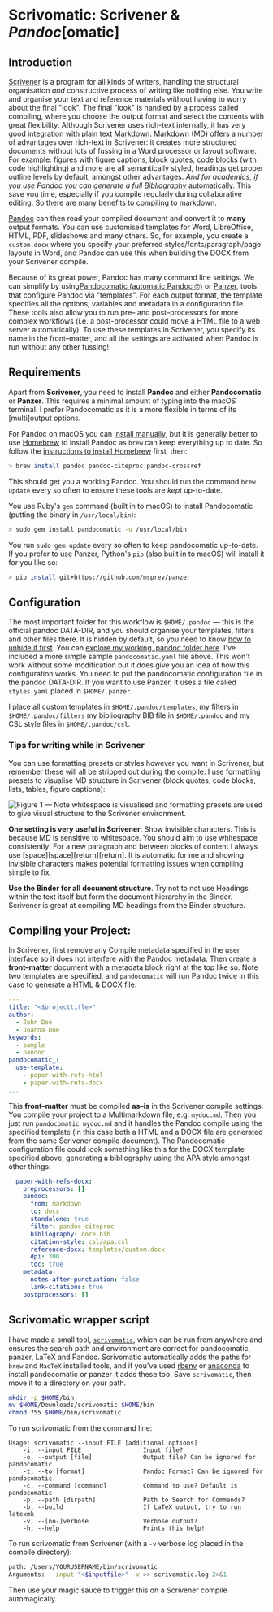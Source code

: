 # Scrivomatic: Scrivener & *Pandoc*[omatic] 

## Introduction 

[Scrivener](http://literatureandlatte.com) is a program for all kinds of writers, handling the structural organisation *and* constructive process of writing like nothing else. You write and organise your text and reference materials without having to worry about the final "look". The final "look" is handled by a process called compiling, where you choose the output format and select the contents with great flexibility. Although Scrivener uses rich-text internally, it has very good integration with plain text [Markdown](https://en.wikipedia.org/wiki/Markdown). Markdown (MD) offers a number of advantages over rich-text in Scrivener: it creates more structured documents without lots of fussing in a Word processor or layout software. For example: figures with figure captions, block quotes, code blocks (with code highlighting) and more are all semantically styled, headings get proper outline levels by default, amongst other advantages. *And for academics, if you use Pandoc you can generate a full [Bibliography](http://pandoc.org/MANUAL.html#citations)* automatically. This save you time, especially if you compile regularly during collaborative editing. So there are many benefits to compiling to markdown.

[Pandoc](http://pandoc.org/index.html) can then read your compiled document and convert it to **many** output formats. You can use customised templates for Word, LibreOffice, HTML, PDF, slideshows and many others. So, for example, you create a `custom.docx` where you specify your preferred styles/fonts/paragraph/page layouts in Word, and Pandoc can use this when building the DOCX from your Scrivener compile.  

Because of its great power, Pandoc has many command line settings. We can simplify by using[Pandocomatic (automatic Pandoc 🤓)](https://heerdebeer.org/Software/markdown/pandocomatic/) or [Panzer](https://github.com/msprev/panzer), tools that configure Pandoc via "templates". For each output format, the template specifies all the options, variables and metadata in a configuration file. These tools also allow you to run pre– and post–processors for more complex workflows (i.e. a post-processor could move a HTML file to a web server automatically). To use these templates in Scrivener, you specify its name in the front–matter, and all the settings are activated when Pandoc is run without any other fussing!

## Requirements 

Apart from **Scrivener**, you need to install **Pandoc** and either **Pandocomatic** or **Panzer**. This requires a minimal amount of typing into the macOS terminal. I prefer Pandocomatic as it is a more flexible in terms of its [multi]output options.

For Pandoc on macOS you can [install manually](http://pandoc.org/installing.html), but it is generally better to use [Homebrew](https://brew.sh/) to install Pandoc as `brew` can keep everything up to date. So follow the [instructions to install Homebrew](https://brew.sh/) first, then:

```bash
> brew install pandoc pandoc-citeproc pandoc-crossref
```

This should get you a working Pandoc. You should run the command `brew update` every so often to ensure these tools are *kept* up-to-date.

You use Ruby's `gem` command (built in to macOS) to install Pandocomatic (putting the binary in `/usr/local/bin`):

```bash
> sudo gem install pandocomatic -u /usr/local/bin
```

You run `sudo gem update` every so often to keep pandocomatic up-to-date. If you prefer to use Panzer, Python's `pip` (also built in to macOS) will install it for you like so:

```bash
> pip install git+https://github.com/msprev/panzer
```

## Configuration 

The most important folder for this workflow is `$HOME/.pandoc` — this is the official pandoc DATA-DIR, and you should organise your templates, filters and other files there. It is hidden by default, so you need to know [how to unhide it first](https://www.google.com/search?q=unhide+folder+mac). You can [explore my working .pandoc folder here](https://github.com/iandol/dotfiles/tree/master/pandoc). I've included a more simple sample `pandocomatic.yaml` file above. This won't work without some modification but it does give you an idea of how this configuration works. You need to put the pandocomatic configuration file in the pandoc DATA-DIR. If you want to use Panzer, it uses a file called `styles.yaml` placed in `$HOME/.panzer`.  

I place all custom templates in `$HOME/.pandoc/templates`, my filters in `$HOME/.pandoc/filters` my bibliography BIB file in `$HOME/.pandoc` and my CSL style files in `$HOME/.pandoc/csl`. 

### Tips for writing while in Scrivener 

You can use formatting presets or styles however you want in Scrivener, but remember these will all be stripped out during the compile. I use formatting presets to visualise MD structure in Scrivener (block quotes, code blocks, lists, tables, figure captions):  

![Figure 1 — Note whitespace is visualised and formatting presets are used to give visual structure to the Scrivener environment.](https://raw.githubusercontent.com/iandol/scrivomatic/master/images/1.png)  

**One setting is very useful in Scrivener**: Show invisible characters. This is because MD is sensitive to whitespace. You should aim to use whitespace consistently: For a new paragraph and between blocks of content I always use [space][space][return][return]. It is automatic for me and showing invisible characters makes potential formatting issues when compiling simple to fix.

**Use the Binder for all document structure**. Try not to not use Headings within the text itself but form the document hierarchy in the Binder. Scrivener is great at compiling MD headings from the Binder structure.

## Compiling your Project: 

In Scrivener, first remove any Compile metadata specified in the user interface so it does not interfere with the Pandoc metadata. Then create a **front–matter** document with a metadata block right at the top like so. Note two templates are specified, and `pandocomatic` will run Pandoc twice in this case to generate a HTML & DOCX file:

```yaml
---
title: "<$projecttitle>"
author:
  - John Doe
  - Joanna Doe
keywords: 
  - sample
  - pandoc
pandocomatic_:
  use-template:
    - paper-with-refs-html
    - paper-with-refs-docx
...

```

This **front–matter** must be compiled **as–is** in the Scrivener compile settings. You compile your project to a Multimarkdown file, e.g. `mydoc.md`. Then you just run `pandocomatic mydoc.md` and it handles the Pandoc compile using the specified template (in this case both a HTML and a DOCX file are generated from the same Scrivener compile document). The Pandocomatic configuration file could look something like this for the DOCX template specified above, generating a bibliography using the APA style amongst other things:

```yaml
  paper-with-refs-docx:
    preprocessors: []
    pandoc:
      from: markdown
      to: docx
      standalone: true
      filter: pandoc-citeproc
      bibliography: core.bib
      citation-style: csl/apa.csl
      reference-docx: templates/custom.docx
      dpi: 300
      toc: true
    metadata: 
      notes-after-punctuation: false 
      link-citations: true
    postprocessors: []
```


## Scrivomatic wrapper script 
I have made a small tool, [`scrivomatic`](https://github.com/iandol/scrivomatic/raw/master/scrivomatic), which can be run from anywhere and ensures the search path and environment are correct for pandocomatic, panzer, LaTeX and Pandoc. Scrivomatic automatically adds the paths for `brew` and `MacTeX` installed tools, and if you've used [rbenv](https://github.com/rbenv/rbenv) or [anaconda](https://www.continuum.io/anaconda-overview) to install pandocomatic or panzer it adds these too. Save `scrivomatic`, then move it to a directory on your path. 

```bash
mkdir -p $HOME/bin
mv $HOME/Downloads/scrivomatic $HOME/bin
chmod 755 $HOME/bin/scrivomatic
```

To run scrivomatic from the command line:

```
Usage: scrivomatic --input FILE [additional options]
    -i, --input FILE                 Input file?
    -o, --output [file]              Output file? Can be ignored for pandocomatic.
    -t, --to [format]                Pandoc Format? Can be ignored for pandocomatic.
    -c, --command [command]          Command to use? Default is pandocomatic
    -p, --path [dirpath]             Path to Search for Commands?
    -b, --build                      If LaTeX output, try to run latexmk
    -v, --[no-]verbose               Verbose output?
    -h, --help                       Prints this help!
```

To run scrivomatic from Scrivener (with a `-v` verbose log placed in the compile directory):

```bash
path: /Users/YOURUSERNAME/bin/scrivomatic
Arguments: --input "<$inputfile>" -v >> scrivomatic.log 2>&1
```

Then use your magic sauce to trigger this on a Scrivener compile automagically.  

